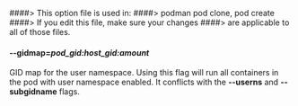 ####> This option file is used in:
####>   podman pod clone, pod create
####> If you edit this file, make sure your changes
####> are applicable to all of those files.
#### **--gidmap**=*pod_gid:host_gid:amount*

GID map for the user namespace. Using this flag will run all containers in the pod with user namespace enabled.
It conflicts with the **--userns** and **--subgidname** flags.
